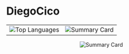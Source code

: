 # DiegoCico

<div align="center">
  
<table>
<tr>
    <td>
      <img src="https://github-readme-stats.vercel.app/api/top-langs?username=diegocico&theme=material-palenight&hide_border=true&layout=compact&langs_count=10&card_width=333" alt="Top Languages">
    </td>
    <td>
      <img src="https://github-profile-summary-cards.vercel.app/api/cards/profile-details?username=DiegoCico&theme=radical" alt="Summary Card">
    </td>
</tr>

  
  </tr>
</table>

![Summary Card](https://github-profile-summary-cards.vercel.app/api/cards/profile-details?username=DiegoCico&theme=radical)

</div>
